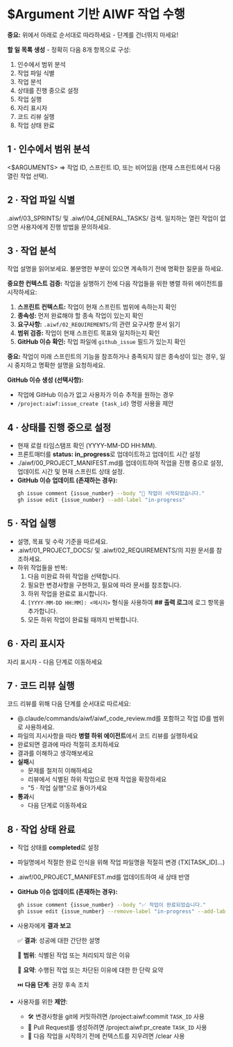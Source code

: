 # $Argument 기반 AIWF 작업 수행

**중요:** 위에서 아래로 순서대로 따라하세요 - 단계를 건너뛰지 마세요!

**할 일 목록 생성** - 정확히 다음 8개 항목으로 구성:

1. 인수에서 범위 분석
2. 작업 파일 식별
3. 작업 분석
4. 상태를 진행 중으로 설정
5. 작업 실행
6. 자리 표시자
7. 코드 리뷰 실행
8. 작업 상태 완료

## 1 · 인수에서 범위 분석

<$ARGUMENTS> ⇒ 작업 ID, 스프린트 ID, 또는 비어있음 (현재 스프린트에서 다음 열린 작업 선택).

## 2 · 작업 파일 식별

.aiwf/03_SPRINTS/ 및 .aiwf/04_GENERAL_TASKS/ 검색.
일치하는 열린 작업이 없으면 사용자에게 진행 방법을 문의하세요.

## 3 · 작업 분석

작업 설명을 읽어보세요. 불분명한 부분이 있으면 계속하기 전에 명확한 질문을 하세요.

**중요한 컨텍스트 검증:** 작업을 실행하기 전에 다음 작업들을 위한 병렬 하위 에이전트를 시작하세요:

1. **스프린트 컨텍스트:** 작업이 현재 스프린트 범위에 속하는지 확인
2. **종속성:** 먼저 완료해야 할 종속 작업이 있는지 확인
3. **요구사항:** `.aiwf/02_REQUIREMENTS/`의 관련 요구사항 문서 읽기
4. **범위 검증:** 작업이 현재 스프린트 목표와 일치하는지 확인
5. **GitHub 이슈 확인:** 작업 파일에 `github_issue` 필드가 있는지 확인

**중요:** 작업이 미래 스프린트의 기능을 참조하거나 충족되지 않은 종속성이 있는 경우, 일시 중지하고 명확한 설명을 요청하세요.

**GitHub 이슈 생성 (선택사항):**

- 작업에 GitHub 이슈가 없고 사용자가 이슈 추적을 원하는 경우
- `/project:aiwf:issue_create {task_id}` 명령 사용을 제안

## 4 · 상태를 진행 중으로 설정

- 현재 로컬 타임스탬프 확인 (YYYY-MM-DD HH:MM).
- 프론트매터를 **status: in_progress**로 업데이트하고 업데이트 시간 설정
- ./aiwf/00_PROJECT_MANIFEST.md를 업데이트하여 작업을 진행 중으로 설정, 업데이트 시간 및 현재 스프린트 상태 설정.
- **GitHub 이슈 업데이트 (존재하는 경우):**
  ```bash
  gh issue comment {issue_number} --body "🚀 작업이 시작되었습니다."
  gh issue edit {issue_number} --add-label "in-progress"
  ```

## 5 · 작업 실행

- 설명, 목표 및 수락 기준을 따르세요.
- .aiwf/01_PROJECT_DOCS/ 및 .aiwf/02_REQUIREMENTS/의 지원 문서를 참조하세요.
- 하위 작업들을 반복:
  1. 다음 미완료 하위 작업을 선택합니다.
  2. 필요한 변경사항을 구현하고, 필요에 따라 문서를 참조합니다.
  3. 하위 작업을 완료로 표시합니다.
  4. `[YYYY-MM-DD HH:MM]: <메시지>` 형식을 사용하여 **## 출력 로그**에 로그 항목을 추가합니다.
  5. 모든 하위 작업이 완료될 때까지 반복합니다.

## 6 · 자리 표시자

자리 표시자 - 다음 단계로 이동하세요

## 7 · 코드 리뷰 실행

코드 리뷰를 위해 다음 단계를 순서대로 따르세요:

- @.claude/commands/aiwf/aiwf_code_review.md를 포함하고 작업 ID를 범위로 사용하세요.
- 파일의 지시사항을 따라 **병렬 하위 에이전트**에서 코드 리뷰를 실행하세요
- 완료되면 결과에 따라 적절히 조치하세요
- 결과를 이해하고 생각해보세요
- **실패**시
  - 문제를 철저히 이해하세요
  - 리뷰에서 식별된 하위 작업으로 현재 작업을 확장하세요
  - "5 · 작업 실행"으로 돌아가세요
- **통과**시
  - 다음 단계로 이동하세요

## 8 · 작업 상태 완료

- 작업 상태를 **completed**로 설정
- 파일명에서 적절한 완료 인식을 위해 작업 파일명을 적절히 변경 (TX[TASK_ID]...)
- .aiwf/00_PROJECT_MANIFEST.md를 업데이트하여 새 상태 반영
- **GitHub 이슈 업데이트 (존재하는 경우):**
  ```bash
  gh issue comment {issue_number} --body "✅ 작업이 완료되었습니다."
  gh issue edit {issue_number} --remove-label "in-progress" --add-label "completed"
  ```
- 사용자에게 **결과 보고**

  ✅ **결과**: 성공에 대한 간단한 설명

  🔎 **범위**: 식별된 작업 또는 처리되지 않은 이유

  💬 **요약**: 수행된 작업 또는 차단된 이유에 대한 한 단락 요약

  ⏭️ **다음 단계**: 권장 후속 조치

- 사용자를 위한 **제안**:

  - 🛠️ 변경사항을 git에 커밋하려면 /project:aiwf:commit `TASK_ID` 사용
  - 🔀 Pull Request를 생성하려면 /project:aiwf:pr_create `TASK_ID` 사용
  - 🧹 다음 작업을 시작하기 전에 컨텍스트를 지우려면 /clear 사용